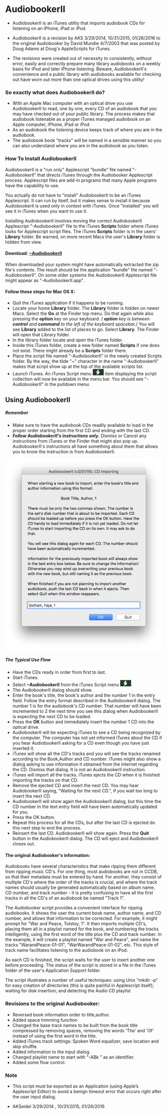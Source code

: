 # AudiobookerII

-   AudiobookerII is an iTunes utility that imports audiobook CDs for listening on an iPhone, iPad or iPod.

-   AudiobookerII is a revision by AKS 3/29/2014, 10/31/2015, 01/26/2016 to the original Audiobooker by David Mundie 4/7/2003 that was posted by Doug Adams at Doug's AppleScripts for iTunes.

-   The revisions were created out of necessity to consistently, without error, easily and correctly prepare many library audiobooks on a weekly basis for iPod and later iPhone listening. Beware, AudiobookerII's convenience and a public library with audiobooks available for checking out have worn out more than one optical drives using this utility!

### So exactly what does AudiobookerII do?

-   With an Apple Mac computer with an optical drive you use AudiobookerII to read, one by one, every CD of an audiobook that you may have checked out of your public library. The process makes that audiobook listenable as a proper iTunes managed audiobook on an Apple computer, iPhone, iPad or iPod.
-   As an audiobook the listening device keeps track of where you are in the audiobook.
-   The audiobook book "tracks" will be named in a sensible manner so you can also understand where you are in the audiobook as you listen.

### How To Install AudiobookerII

AudiobookerII is a "run only" Applescript "bundle" file named "-AudiobookerII" that directs iTunes through the Audiobooker Applescript process. Applescript files are add-in programs that many Apple programs have the capability to use.

You actually do not have to "install" AudiobookerII to be an iTunes Applescript. It can run by itself, but it makes sense to install it because AudiobookerII is used only in context with iTunes. Once "installed" you will see it in iTunes when you want to use it.

Installing AudiobookerII involves moving the correct AudiobookerII Applescript "-AudiobookerII" file to the iTunes **Scripts** folder where iTunes looks for Applescript script files. The iTunes **Scripts** folder is in the users' **Library** folder. Be warned, on more recent Macs the user's **Library** folder is hidden from view.

#### Download: **[~AudiobookerII](./~AudiobookerII.zip)**

When downloaded your system might have automatically extracted the zip file's contents. The result should be the application "bundle" file named "-AudiobookerII". On some older systems the AudiobookerII Applescript file might appear as "-AudiobookerII.app".

#### Follow these steps for Mac OS X:

-   Quit the iTunes application if it happens to be running.
-   Locate your home **Library** folder. The **Library** folder is hidden on newer Macs. Select the **Go** at the Finder top menu. Do that again while also pressing the **option** key on your keyboard. _( **option** key is between **control** and **command** to the left of the keyboard spacebar.)_ You will see **Library** added to the list of places to go. Select **Library**. The Finder will open that Library folder.
-   In the library folder locate and open the iTunes folder.
-   Inside this iTunes folder, create a new folder named **Scripts** if one does not exist. There might already be a **Scripts** folder there.
-   Place the script file named "-AudiobookerII" in the newly created Scripts folder. By the way, the tilde "~" character in the name "-AudiobookerII" makes that script show up at the top of the available scripts list.
-   Launch iTunes. An iTunes Script menu ![](DocIconImage.png) item displaying the script collection will now be available in the menu bar. You should see "-AudiobookerII" in the pulldown menu.

## Using AudiobookerII

##### Remember

-   Make sure to have the audiobook CDs readily available to load in the proper order starting from the first CD and ending with the last CD.
-   _**Follow AudiobookerII's instructions only.**_ Dismiss or Cancel any instructions from iTunes or the Finder that might also pop up. AudiobookerII's instructions all have something about them that allows you to know the instruction is from AudiobookerII.

![](AudiobookerII_Image.png)

##### The Typical Use Flow

-   Have the CDs ready in order from first to last.
-   Start iTunes.
-   Select **~AudiobookerII** from the iTunes Script menu ![](DocIconImage.png).
-   The AudiobookerII dialog should show.
-   Enter the book's title, the book's author and the number 1 in the entry field. Follow the entry format described in the AudiobookerII dialog. The number 1 is for the audiobook's CD number. That number will have been incremented to 2 the next time you see this dialog when AudiobookerII is expecting the next CD to be loaded.
-   Press the **OK** button and immediately insert the number 1 CD into the optical drive.
-   AudiobookerII will be expecting iTunes to see a CD being recognized by the computer. The computer has not yet informed iTunes about the CD if you hear AudiobookerII asking for a CD even though you have just inserted it.
-   iTunes will show all the CD's tracks and you will see the tracks renamed according to the Book,Author and CD number. iTunes might also show a dialog asking to use information it obtained from the internet regarding the CD. Dismiss that dialog. It is not an AudiobookerII instruction.
-   iTunes will import all the tracks. iTunes ejects the CD when it is finished importing the tracks on that CD.
-   Remove the ejected CD and insert the next CD. You may hear AudiobookerII saying, "Waiting for the next CD.", if you wait too long to insert the next CD.
-   AudiobookerII will show again the AudiobookerII dialog, but this time the CD number in the text entry field will have been automatically updated for you.
-   Press the OK button.
-   Repeat this process for all the CDs, but after the last CD is ejected do this next step to end the process.
-   Reinsert the last CD. AudiobookerII will show again. Press the **Quit** button in the AudiobookerII dialog. The CD will eject and AudiobookerII closes out.

#### The original Audiobooker's information:

Audiobooks have several characteristics that make ripping them different from ripping music CD's. For one thing, most audiobooks are not in CCDB, so that their metadata must be entered by hand. For another, they consist of multiple CD's where the order of the tracks is crucial, and where the track names should usually be generated automatically based on album name, CD number, and track number - it is pretty confusing to have all the first tracks in all the CD's of an audiobook be named "Track 1".

The Audiobooker script provides a convenient interface for ripping audiobooks. It shows the user the current book name, author name, and CD number, and allows that information to be corrected. For example, it might prompt for "War and Peace, Tolstoy, 1". It then imports multiple CD's, placing them all in a playlist named for the book, and numbering the tracks intelligently, using the first word of the title plus the CD and track number. In the example, it will create a playlist named "War and Peace", and name the tracks "WarandPeace-01-01", "WarWarandPeace-01-02", etc. This style of track name facilitates listening to the audiobook on an iPod.

As each CD is finished, the script waits for the user to insert another one before proceeding. The status of the script is stored in a file in the iTunes folder of the user's Application Support folder.

The script illustrates a number of useful techniques: using Unix "mkdir -p" for easy creation of directories (this is quite painful in Applescript itself); waiting for disk insertion; and detecting the Audio CD playlist

### Revisions to the original Audiobooker:

-   Reversed book information order to title,author.
-   Added space trimming function
-   Changed the base track names to be built from the book title compressed by removing spaces, removing the words 'The' and 'Of' instead of using the first word in the title.
-   Added iTunes track settings: Spoken Word equalizer, save location and skip shuffle.
-   Added information to the input dialog.
-   Changed playlist name to start with "-ABk " as an identifier.
-   Added some flow control.

### Note

-   This script must be exported as an Application (using Apple’s Applescript Editor) to avoid a benign timeout error that occurs right after the user input dialog.

-   AKSeidel 3/29/2014 , 10/31/2015, 01/26/2016
